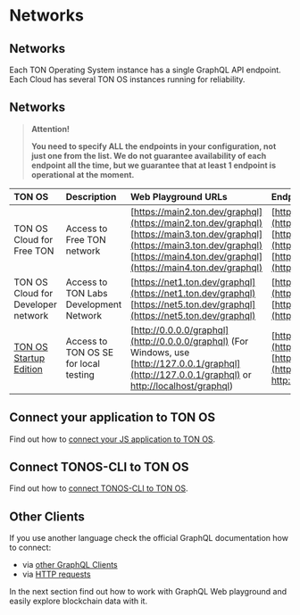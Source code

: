# Networks

## Networks

Each TON Operating System instance has a single GraphQL API endpoint. Each Cloud has several TON OS instances running for reliability.

## Networks

> **Attention!**
>
> **You need to specify ALL the endpoints in your configuration, not just one from the list. We do not guarantee availability of each endpoint all the time, but we guarantee that at least 1 endpoint is operational at the moment.**

| TON OS | Description | Web Playground URLs | Endpoint URLs |
| :--- | :--- | :--- | :--- |
| TON OS Cloud for Free TON | Access to Free TON network | [https://main2.ton.dev/graphql](https://main2.ton.dev/graphql) [https://main3.ton.dev/graphql](https://main3.ton.dev/graphql) [https://main4.ton.dev/graphql](https://main4.ton.dev/graphql) | [https://main2.ton.dev/](https://main2.ton.dev/) [https://main3.ton.dev/](https://main3.ton.dev/) [https://main4.ton.dev/](https://main4.ton.dev/) |
| TON OS Cloud for Developer network | Access to TON Labs Development Network | [https://net1.ton.dev/graphql](https://net1.ton.dev/graphql) [https://net5.ton.dev/graphql](https://net5.ton.dev/graphql) | [https://net1.ton.dev/](https://net1.ton.dev/) [https://net5.ton.dev/](https://net5.ton.dev/) |
| [TON OS Startup Edition](https://github.com/tonlabs/tonos-se) | Access to TON OS SE for local testing | [http://0.0.0.0/graphql](http://0.0.0.0/graphql) \(For Windows, use [http://127.0.0.1/graphql](http://127.0.0.1/graphql) or [http://localhost/graphql](http://localhost/graphql)\) | [http://0.0.0.0/](http://0.0.0.0/) [http://127.0.0.1/](http://127.0.0.1/) [http://localhost/](http://localhost/) |

## Connect your application to TON OS

Find out how to [connect your JS application to TON OS](../../guides/installation/2_configure_sdk.md).

## Connect TONOS-CLI to TON OS

Find out how to [connect TONOS-CLI to TON OS](https://github.com/tonlabs/tonos-cli#21-set-the-network-and-parameter-values).

## Other Clients

If you use another language check the official GraphQL documentation how to connect:

* via [other GraphQL Clients](https://graphql.org/code/)
* via [HTTP requests](https://graphql.org/learn/serving-over-http/)

In the next section find out how to work with GraphQL Web playground and easily explore blockchain data with it.

